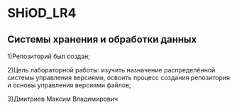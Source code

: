 # SHiOD_LR4
## Системы хранения и обработки данных

1)Репозиторий был создан;

2)Цель лабораторной работы: изучить назначение распределённой системы управления версиями, освоить процесс создания репозитория и основы управления версиями файлов;

3)Дмитриев Максим Владимирович
